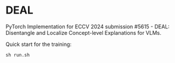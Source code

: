 # DEAL

PyTorch Implementation for ECCV 2024 submission #5615 - DEAL: Disentangle and Localize Concept-level Explanations for VLMs.

Quick start for the training:

```
sh run.sh
```